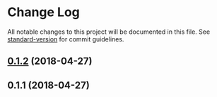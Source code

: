 # Change Log

All notable changes to this project will be documented in this file. See [standard-version](https://github.com/conventional-changelog/standard-version) for commit guidelines.

<a name="0.1.2"></a>
## [0.1.2](https://github.com/nurdism/nuxtjs-electron/compare/v0.1.1...v0.1.2) (2018-04-27)



<a name="0.1.1"></a>
## 0.1.1 (2018-04-27)
